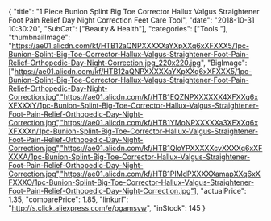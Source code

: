 {
	"title": "1 Piece Bunion Splint Big Toe Corrector Hallux Valgus Straightener Foot Pain Relief Day Night Correction Feet Care Tool",
	"date": "2018-10-31 10:30:20",
	"SubCat": ["Beauty & Health"],
	"categories": ["Tools "],
	"thumbnailImage": "https://ae01.alicdn.com/kf/HTB12aQNPXXXXXaYXpXXq6xXFXXX5/1pc-Bunion-Splint-Big-Toe-Corrector-Hallux-Valgus-Straightener-Foot-Pain-Relief-Orthopedic-Day-Night-Correction.jpg_220x220.jpg",
	"BigImage": ["https://ae01.alicdn.com/kf/HTB12aQNPXXXXXaYXpXXq6xXFXXX5/1pc-Bunion-Splint-Big-Toe-Corrector-Hallux-Valgus-Straightener-Foot-Pain-Relief-Orthopedic-Day-Night-Correction.jpg","https://ae01.alicdn.com/kf/HTB1EQZNPXXXXXX4XFXXq6xXFXXXY/1pc-Bunion-Splint-Big-Toe-Corrector-Hallux-Valgus-Straightener-Foot-Pain-Relief-Orthopedic-Day-Night-Correction.jpg","https://ae01.alicdn.com/kf/HTB1YMoNPXXXXXa3XFXXq6xXFXXXn/1pc-Bunion-Splint-Big-Toe-Corrector-Hallux-Valgus-Straightener-Foot-Pain-Relief-Orthopedic-Day-Night-Correction.jpg","https://ae01.alicdn.com/kf/HTB1QloYPXXXXXcvXXXXq6xXFXXXA/1pc-Bunion-Splint-Big-Toe-Corrector-Hallux-Valgus-Straightener-Foot-Pain-Relief-Orthopedic-Day-Night-Correction.jpg","https://ae01.alicdn.com/kf/HTB1PIMdPXXXXXamapXXq6xXFXXXO/1pc-Bunion-Splint-Big-Toe-Corrector-Hallux-Valgus-Straightener-Foot-Pain-Relief-Orthopedic-Day-Night-Correction.jpg"],
	"actualPrice": 1.35,
	"comparePrice": 1.85,
	"linkurl": "http://s.click.aliexpress.com/e/pgamsvw",
	"inStock": 145
}
